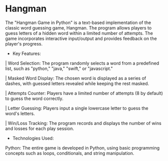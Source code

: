 # Hangman

The "Hangman Game in Python" is a text-based implementation of the classic word guessing game, Hangman. The program allows players to guess letters of a hidden word within a limited number of attempts. The game incorporates interactive input/output and provides feedback on the player's progress.

- Key Features:

| Word Selection: The program randomly selects a word from a predefined list, such as "python," "java," "swift," or "javascript."

| Masked Word Display: The chosen word is displayed as a series of dashes, with guessed letters revealed while keeping the rest masked.

| Attempts Counter: Players have a limited number of attempts (8 by default) to guess the word correctly.

| Letter Guessing: Players input a single lowercase letter to guess the word's letters.

| Win/Loss Tracking: The program records and displays the number of wins and losses for each play session.

- Technologies Used:

Python: The entire game is developed in Python, using basic programming concepts such as loops, conditionals, and string manipulation.
